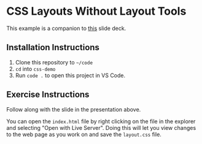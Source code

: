 # CSS Layouts Without Layout Tools

This example is a companion to [this](http://wecancodeit.github.io/java-slides/frontend/css-layouts-without-layout-tools) slide deck.

## Installation Instructions

1. Clone this repository to `~/code`
1. `cd` into `css-demo`
1. Run `code .` to open this project in VS Code.

## Exercise Instructions
Follow along with the slide in the presentation above.

You can open the `index.html` file by right clicking on the file in the explorer and selecting "Open with Live Server".  Doing this will let you view changes to the web page as you work on and save the `layout.css` file.